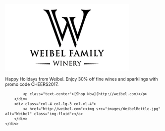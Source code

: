 <div class="card">
    <a href="http://weibel.com"><img src="images/WeibelLogo.png" alt="Weibel" class="img-fluid"></a>
    <div class="row card-body">
        <div class="col-8 col-lg-9 col-xl-8 card-body align-self-center">
            <p class="card-text text-center">Happy Holidays from Weibel. Enjoy 30% off fine wines and sparklings with promo code CHEERS2017.</p>

            <p class="text-center">[Shop Now](http://weibel.com)</p>
        </div>
        <div class="col-4 col-lg-3 col-xl-4">
            <a href="http://weibel.com"><img src="images/WeibelBottle.jpg" alt="Weibel" class="img-fluid"></a>
        </div>
    </div>
</div>
